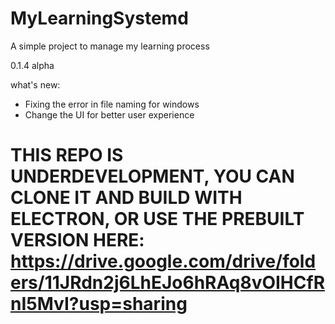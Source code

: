 # MyLearningSystemd

A simple project to manage my learning process

0.1.4 alpha

what's new:

- Fixing the error in file naming for windows
- Change the UI for better user experience

# THIS REPO IS UNDERDEVELOPMENT, YOU CAN CLONE IT AND BUILD WITH ELECTRON, OR USE THE PREBUILT VERSION HERE: https://drive.google.com/drive/folders/11JRdn2j6LhEJo6hRAq8vOIHCfRnI5MvI?usp=sharing
